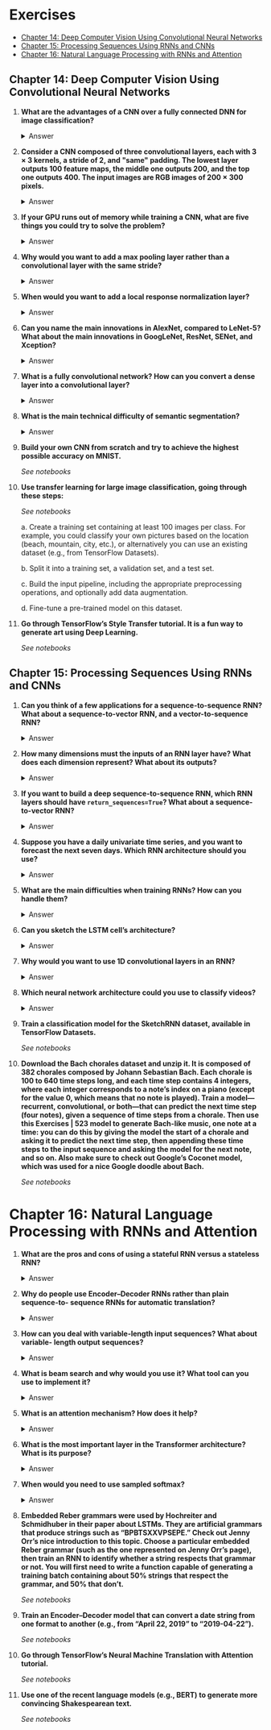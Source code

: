 # Exercises

- [Chapter 14: Deep Computer Vision Using Convolutional Neural Networks](#c14)
- [Chapter 15: Processing Sequences Using RNNs and CNNs](#c15)
- [Chapter 16: Natural Language Processing with RNNs and Attention](#c16)

<a name="c14"></a>
## Chapter 14: Deep Computer Vision Using Convolutional Neural Networks

1. **What are the advantages of a CNN over a fully connected DNN for image classification?**
    <details>
    <summary>Answer</summary>
    These are the main advantages of a CNN over a fully connected DNN for image classification:

    • Because consecutive layers are only partially connected and because it heavily reuses its weights,
    a CNN has many fewer parameters than a fully connected DNN, which makes it much faster to train,
    reduces the risk of overfitting, and requires much less training data.

    • When a CNN has learned a
    kernel that can detect a particular feature, it can detect that feature anywhere in the image. In
    contrast, when a DNN learns a feature in one location, it can detect it only in that particular
    location. Since images typically have very repetitive features, CNNs are able to generalize much
    better than DNNs for image processing tasks such as classification, using fewer training examples.

    • Finally, a DNN has no prior knowledge of how pixels are organized; it does not know that nearby
    pixels are close. A CNN’s architecture embeds this prior knowledge. Lower layers typically identify
    features in small areas of the images, while higher layers combine the lower-level features into
    larger features. This works well with most natural images, giving CNNs a decisive head start compared
    to DNNs.

    ```python
    import tensorflow as tf
    ```
    </details>

2. **Consider a CNN composed of three convolutional layers, each with 3 × 3 kernels, a stride of 2,
   and "same" padding. The lowest layer outputs 100 feature maps, the middle one outputs 200, and
   the top one outputs 400. The input images are RGB images of 200 × 300 pixels.**

    <details>
    <summary>Answer</summary>
    Let’s compute how many parameters the CNN has. Since its first convolutional layer has 3 × 3
    kernels, and the input has three channels (red, green, and blue), each feature map has 3 × 3 × 3
    weights, plus a bias term. That’s 28 parameters per feature map. Since this first convolutional
    layer has 100 feature maps, it has a total of 2,800 parameters. The second convolutional layer has 3
    × 3 kernels and its input is the set of 100 feature maps of the previous layer, so each feature map
    has 3 × 3 × 100 = 900 weights, plus a bias term. Since it has 200 feature maps, this layer has 901 ×
    200 = 180,200 parameters. Finally, the third and last convolutional layer also has 3 × 3 kernels,
    and its input is the set of 200 feature maps of the previous layers, so each feature map has 3 × 3 ×
    200 = 1,800 weights, plus a bias term. Since it has 400 feature maps, this layer has a total of
    1,801 × 400 = 720,400 parameters. All in all, the CNN has 2,800 + 180,200 + 720,400 = 903,400
    parameters.

    Now let’s compute how much RAM this neural network will require (at least) when making a prediction
    for a single instance. First let’s compute the feature map size for each layer. Since we are using a
    stride of 2 and "same" padding, the horizontal and vertical dimensions of the feature maps are
    divided by 2 at each layer (rounding up if necessary). So, as the input channels are 200 × 300
    pixels, the first layer’s feature maps are 100 × 150, the second layer’s feature maps are 50 × 75,
    and the third layer’s feature maps are 25 × 38. Since 32 bits is 4 bytes and the first convolutional
    layer has 100 feature maps, this first layer takes up 4 × 100 × 150 × 100 = 6 million bytes (6 MB).
    The second layer takes up 4 × 50 × 75 × 200 = 3 million bytes (3 MB). Finally, the third layer takes
    up 4 × 25 × 38 × 400 = 1,520,000 bytes (about 1.5 MB). However, once a layer has been computed, the
    memory occupied by the previous layer can be released, so if everything is well optimized, only 6 +
    3 = 9 million bytes (9 MB) of RAM will be required (when the second layer has just been computed,
    but the memory occupied by the first layer has not been released yet). But wait, you also need to
    add the memory occupied by the CNN’s parameters! We computed earlier that it has 903,400 parameters,
    each using up 4 bytes, so this adds 3,613,600 bytes (about 3.6 MB). The total RAM required is
    therefore (at least) 12,613,600 bytes (about 12.6 MB).

    Lastly, let’s compute the minimum amount of RAM required when training the CNN on a mini-batch of 50
    images. During training TensorFlow uses backpropagation, which requires keeping all values
    computed during the forward pass until the reverse pass begins. So we must compute the total RAM
    required by all layers for a single instance and multiply that by 50. At this point, let’s start
    counting in megabytes rather than bytes. We computed before that the three layers require
    respectively 6, 3, and 1.5 MB for each instance. That’s a total of 10.5 MB per instance, so for 50
    instances the total RAM required is 525 MB. Add to that the RAM required by the input images, which
    is 50 × 4 × 200 × 300 × 3 = 36 million bytes (36 MB), plus the RAM required for the model
    parameters, which is about 3.6 MB (computed earlier), plus some RAM for the gradients (we will
    neglect this since it can be released gradually as backpropagation goes down the layers during the
    reverse pass). We are up to a total of roughly 525 + 36 + 3.6 = 564.6 MB, and that’s really an
    optimistic bare minimum.
    </details>

3. **If your GPU runs out of memory while training a CNN, what are five things you could try to solve the problem?**

    <details>
    <summary>Answer</summary>
    If your GPU runs out of memory while training a CNN, here are five things you could try to solve the
    problem (other than purchasing a GPU with more RAM):

    • Reduce the mini-batch size.

    • Reduce dimensionality using a larger stride in one or more layers.

    • Remove one or more layers.

    • Use 16-bit floats instead of 32-bit floats.

    • Distribute the CNN across multiple devices.
    </details>

4. **Why would you want to add a max pooling layer rather than a convolutional layer with the same stride?**

    <details>
    <summary>Answer</summary>
    A max pooling layer has no parameters at all, whereas a convolutional layer has quite a few (see the
    previous questions).
    </details>

5. **When would you want to add a local response normalization layer?**

    <details>
    <summary>Answer</summary>
    A local response normalization layer makes the neurons that most strongly activate inhibit neurons
    at the same location but in neighboring feature maps, which encourages different feature maps to
    specialize and pushes them apart, forcing them to explore a wider range of features. It is typically
    used in the lower layers to have a larger pool of low-level features that the upper layers can build
    upon.
    </details>

6. **Can you name the main innovations in AlexNet, compared to LeNet-5? What about the main innovations in GoogLeNet, ResNet, SENet, and Xception?**

    <details>
    <summary>Answer</summary>
    The main innovations in AlexNet compared to LeNet-5 are that it is much larger and deeper, and it
    stacks convolutional layers directly on top of each other, instead of stacking a pooling layer on
    top of each convolutional layer. The main innovation in GoogLeNet is the introduction of inception
    modules, which make it possible to have a much deeper net than previous CNN architectures, with
    fewer parameters. ResNet’s main innovation is the introduction of skip connections, which make it
    possible to go well beyond 100 layers. Arguably, its simplicity and consistency are also rather
    innovative. SENet’s main innovation was the idea of using an SE block (a two-layer dense network)
    after every inception module in an inception network or every residual unit in a ResNet to
    recalibrate the relative importance of feature maps. Finally, Xception’s main innovation was the use
    of depthwise separable convolutional layers, which look at spatial patterns and depthwise patterns
    separately.
    </details>

7. **What is a fully convolutional network? How can you convert a dense layer into a convolutional layer?**

    <details>
    <summary>Answer</summary>
    Fully convolutional networks are neural networks composed exclusively of convolutional and pooling
    layers. FCNs can efficiently process images of any width and height (at least above the minimum
    size). They are most useful for object detection and semantic segmentation because they only need to
    look at the image once (instead of having to run a CNN multiple times on different parts of the
    image). If you have a CNN with some dense layers on top, you can convert these dense layers to
    convolutional layers to create an FCN: just replace the lowest dense layer with a convolutional
    layer with a kernel size equal to the layer’s input size, with one filter per neuron in the dense
    layer, and using "valid" padding. Generally the stride should be 1, but you can set it to a higher
    value if you want. The activation function should be the same as the dense layer’s. The other dense
    layers should be converted the same way, but using 1 × 1 filters. It is actually possible to convert
    a trained CNN this way by appropriately reshaping the dense layers’ weight matrices.
    </details>

8. **What is the main technical difficulty of semantic segmentation?**

    <details>
    <summary>Answer</summary>
    The main technical difficulty of semantic segmentation is the fact that a lot of the spatial
    information gets lost in a CNN as the signal flows through each layer, especially in pooling layers
    and layers with a stride greater than 1. This spatial information needs to be restored somehow to
    accurately predict the class of each pixel.
    </details>

9. **Build your own CNN from scratch and try to achieve the highest possible accuracy on MNIST.**

    _See notebooks_

10. **Use transfer learning for large image classification, going through these steps:<br>**

    _See notebooks_

    a. Create a training set containing at least 100 images per class. For example, you could
    classify your own pictures based on the location (beach, mountain, city, etc.), or alternatively
    you can use an existing dataset (e.g., from TensorFlow Datasets).

    b. Split it into a training set, a validation set, and a test set.

    c. Build the input pipeline, including the appropriate preprocessing operations, and optionally
    add data augmentation.

    d. Fine-tune a pre-trained model on this dataset.

11. **Go through TensorFlow’s Style Transfer tutorial. It is a fun way to generate art
using Deep Learning.**

    _See notebooks_

<a name="c15"></a>
## Chapter 15: Processing Sequences Using RNNs and CNNs

1. **Can you think of a few applications for a sequence-to-sequence RNN? What about a
   sequence-to-vector RNN, and a vector-to-sequence RNN?**

    <details>
    <summary>Answer</summary>
    Here are a few RNN applications:
    • For a sequence-to-sequence RNN: predicting the weather (or any other time series), machine
    translation (using an Encoder–Decoder architecture), video captioning, speech to text, music
    generation (or other sequence generation), identifying the chords of a song
    • For a sequence-to-vector RNN: classifying music samples by music genre, analysing the
    sentiment of a book review, predicting what word an aphasic patient is thinking of based on
    readings from brain implants, predicting the probability that a user will want to watch a
    movie based on their watch history (this is one of many possible implementations of
    collaborative filtering for a recommender system)
    • For a vector-to-sequence RNN: image captioning, creating a music playlist based on an
    embedding of the current artist, generating a melody based on a set of parameters, locating
    pedestrians in a picture (e.g., a video frame from a self-driving car’s camera)
    </details>

2. **How many dimensions must the inputs of an RNN layer have? What does each dimension represent?
   What about its outputs?**

    <details>
    <summary>Answer</summary>
    An RNN layer must have three-dimensional inputs: the first dimension is the batch dimension (its
    size is the batch size), the second dimension represents the time (its size is the number of time
    steps), and the third dimension holds the inputs at each time step (its size is the number of input
    features per time step). For example, if you want to process a batch containing 5 time series of 10
    time steps each, with 2 values per time step (e.g., the temperature and the wind speed), the shape
    will be [5, 10, 2]. The outputs are also three-dimensional, with the same first two dimensions, but
    the last dimension is equal to the number of neurons. For example, if an RNN layer with 32 neurons
    processes the batch we just discussed, the output will have a shape of [5, 10, 32].
    </details>

3. **If you want to build a deep sequence-to-sequence RNN, which RNN layers should have
   `return_sequences=True`? What about a sequence-to-vector RNN?**

    <details>
    <summary>Answer</summary>
    To build a deep sequence-to-sequence RNN using Keras, you must set `return_sequences=True` for all RNN
    layers. To build a sequence-to-vector RNN, you must set `return_sequences=True` for all RNN layers
    except for the top RNN layer, which must have `return_sequences=False` (or do not set this argument at
    all, since False is the default).
    </details>

4. **Suppose you have a daily univariate time series, and you want to forecast the next seven days.
   Which RNN architecture should you use?**

    <details>
    <summary>Answer</summary>
    If you have a daily univariate time series, and you want to forecast the next seven days, the
    simplest RNN architecture you can use is a stack of RNN layers (all with `return_sequences=True`
    except for the top RNN layer), using seven neurons in the output RNN layer. You can then train this
    model using random windows from the time series (e.g., sequences of 30 consecutive days as the
    inputs, and a vector containing the values of the next 7 days as the target). This is a sequence-
    to-vector RNN. Alternatively, you could set `return_sequences=True` for all RNN layers to create a
    sequence-to-sequence RNN. You can train this model using random windows from the time series, with
    sequences of the same length as the inputs as the targets. Each target sequence should have seven
    values per time step (e.g., for time step t, the target should be a vector containing the values at
    time steps t + 1 to t + 7).
    </details>

5. **What are the main difficulties when training RNNs? How can you handle them?**

    <details>
    <summary>Answer</summary>
    The two main difficulties when training RNNs are unstable gradients (exploding or vanishing) and a
    very limited short-term memory. These problems both get worse when dealing with long sequences. To
    alleviate the unstable gradients problem, you can use a smaller learning rate, use a saturating
    activation function such as the hyperbolic tangent (which is the default), and possibly use gradient
    clipping, Layer Normalization, or dropout at each time step. To tackle the limited short-term memory
    problem, you can use LSTM or GRU layers (this also helps with the unstable gradients problem).
    </details>

6. **Can you sketch the LSTM cell’s architecture?**

    <details>
    <summary>Answer</summary>
    An LSTM cell’s architecture looks complicated, but it’s actually not too hard if you understand the
    underlying logic. The cell has a short-term state vector and a long-term state vector. At each time
    step, the inputs and the previous short-term state are fed to a simple RNN cell and three gates: the
    forget gate decides what to remove from the long-term state, the input gate decides which part of
    the output of the simple RNN cell should be added to the long-term state, and the output gate
    decides which part of the long-term state should be output at this time step (after going through
    the *_tanh_* activation function). The new short-term state is equal to the output of the cell. See
    Figure 15-9.
    </details>

7. **Why would you want to use 1D convolutional layers in an RNN?**

    <details>
    <summary>Answer</summary>
    An RNN layer is fundamentally sequential: in order to compute the outputs at time step t, it has to
    first compute the outputs at all earlier time steps. This makes it impossible to parallelize. On the
    other hand, a 1D convolutional layer lends itself well to parallelization since it does not hold a
    state between time steps. In other words, it has no memory: the output at any time step can be
    computed based only on a small window of values from the inputs without having to know all the past
    values. Moreover, since a 1D convolutional layer is not recurrent, it suffers less from unstable
    gradients. One or more 1D convolutional layers can be useful in an RNN to efficiently preprocess the
    inputs, for example to reduce their temporal resolution (downsampling) and thereby help the RNN
    layers detect long-term patterns. In fact, it is possible to use only convolutional layers, for
    example by building a WaveNet architecture.
    </details>

8. **Which neural network architecture could you use to classify videos?**

    <details>
    <summary>Answer</summary>
    To classify videos based on their visual content, one possible architecture could be to take (say)
    one frame per second, then run every frame through the same convolutional neural network (e.g., a
    pretrained Xception model, possibly frozen if your dataset is not large), feed the sequence of
    outputs from the CNN to a sequence-to-vector RNN, and finally run its output through a *_softmax_*
    layer, giving you all the class probabilities. For training you would use cross entropy as the
    cost function. If you wanted to use the audio for classification as well, you could use a stack of
    strided 1D convolutional layers to reduce the temporal resolution from thousands of audio frames per
    second to just one per second (to match the number of images per second), and concatenate the output
    sequence to the inputs of the sequence-to-vector RNN (along the last dimension).
    </details>

9. **Train a classification model for the SketchRNN dataset, available in TensorFlow Datasets.**

    _See notebooks_

10. **Download the Bach chorales dataset and unzip it. It is composed of 382 chorales composed by
    Johann Sebastian Bach. Each chorale is 100 to 640 time steps long, and each time step contains 4
    integers, where each integer corresponds to a note’s index on a piano (except for the value 0,
    which means that no note is played). Train a model—recurrent, convolutional, or both—that can
    predict the next time step (four notes), given a sequence of time steps from a chorale. Then use
    this Exercises | 523 model to generate Bach-like music, one note at a time: you can do this by
    giving the model the start of a chorale and asking it to predict the next time step, then
    appending these time steps to the input sequence and asking the model for the next note, and so
    on. Also make sure to check out Google’s Coconet model, which was used for a nice Google doodle
    about Bach.**

    _See notebooks_

<a name="c16"></a>
# Chapter 16: Natural Language Processing with RNNs and Attention

1. **What are the pros and cons of using a stateful RNN versus a stateless RNN?**

    <details>
    <summary>Answer</summary>
    Stateless RNNs can only capture patterns whose length is less than, or equal to, the size of the
    windows the RNN is trained on. Conversely, stateful RNNs can capture longer-term patterns. However,
    implementing a stateful RNN is much harder—especially preparing the dataset properly. Moreover,
    stateful RNNs do not always work better, in part because consecutive batches are not independent and
    identically distributed (IID). Gradient Descent is not fond of non-IID datasets.
    </details>

2. **Why do people use Encoder–Decoder RNNs rather than plain sequence-to- sequence RNNs for automatic
   translation?**

    <details>
    <summary>Answer</summary>
    In general, if you translate a sentence one word at a time, the result will be terrible. For
    example, the French sentence “Je vous en prie” means “You are welcome,” but if you translate it one
    word at a time, you get “I you in pray.” Huh? It is much better to read the whole sentence first and
    then translate it. A plain sequence-to- sequence RNN would start translating a sentence immediately
    after reading the first word, while an Encoder–Decoder RNN will first read the whole sentence and
    then translate it. That said, one could imagine a plain sequence-to-sequence RNN that would output
    silence whenever it is unsure about what to say next (just like human translators do when they must
    translate a live broadcast).
    </details>

3. **How can you deal with variable-length input sequences? What about variable- length output
   sequences?**

    <details>
    <summary>Answer</summary>
    Variable-length input sequences can be handled by padding the shorter sequences so that all
    sequences in a batch have the same length, and using masking to ensure the RNN ignores the padding
    token. For better performance, you may also want to create batches containing sequences of similar
    sizes. Ragged tensors can hold sequences of variable lengths, and `tf.keras` will likely support them
    eventually, which will greatly simplify handling variable-length input sequences (at the time of
    this writing, it is not the case yet). Regarding variable-length output sequences, if the length of
    the output sequence is known in advance (e.g., if you know that it is the same as the input
    sequence), then you just need to configure the loss function so that it ignores tokens that come
    after the end of the sequence. Similarly, the code that will use the model should ignore tokens
    beyond the end of the sequence. But generally the length of the output sequence is not known ahead
    of time, so the solution is to train the model so that it outputs an end-of- sequence token at the
    end of each sequence.
    </details>

4. **What is beam search and why would you use it? What tool can you use to implement it?**

    <details>
    <summary>Answer</summary>
    Beam search is a technique used to improve the performance of a trained Encoder–Decoder model, for
    example in a neural machine translation system. The algorithm keeps track of a short list of the k
    most promising output sentences (say, the top three), and at each decoder step it tries to extend
    them by one word; then it keeps only the k most likely sentences. The parameter k is called the beam
    width: the larger it is, the more CPU and RAM will be used, but also the more accurate the system
    will be. Instead of greedily choosing the most likely next word at each step to extend a single
    sentence, this technique allows the system to explore several promising sentences simultaneously.
    Moreover, this technique lends itself well to parallelization. You can implement beam search
    fairly easily using TensorFlow Addons.
    </details>

5. **What is an attention mechanism? How does it help?**

    <details>
    <summary>Answer</summary>
    An attention mechanism is a technique initially used in Encoder–Decoder models to give the decoder
    more direct access to the input sequence, allowing it to deal with longer input sequences. At each
    decoder time step, the current decoder’s state and the full output of the encoder are processed by
    an alignment model that outputs an alignment score for each input time step. This score indicates
    which part of the input is most relevant to the current decoder time step. The weighted sum of the
    encoder output (weighted by their alignment score) is then fed to the decoder, which produces the
    next decoder state and the output for this time step. The main benefit of using an attention
    mechanism is the fact that the Encoder–Decoder model can successfully process longer input
    sequences. Another benefit is that the alignment scores makes the model easier to debug and
    interpret: for example, if the model makes a mistake, you can look at which part of the input it was
    paying attention to, and this can help diagnose the issue. An attention mechanism is also at the
    core of the Transformer architecture, in the Multi-Head Attention layers. See the next answer.
    </details>

6. **What is the most important layer in the Transformer architecture? What is its purpose?**

    <details>
    <summary>Answer</summary>
    The most important layer in the Transformer architecture is the Multi-Head Attention layer (the
    original Transformer architecture contains 18 of them, including 6 Masked Multi-Head Attention
    layers). It is at the core of language models such as BERT and GPT-2. Its purpose is to allow the
    model to identify which words are most aligned with each other, and then improve each word’s
    representation using these contextual clues.
    </details>

7. **When would you need to use sampled softmax?**

    <details>
    <summary>Answer</summary>
    Sampled softmax is used when training a classification model when there are many classes (e.g.,
    thousands). It computes an approximation of the cross- entropy loss based on the logit predicted by
    the model for the correct class, and the predicted logits for a sample of incorrect words. This
    speeds up training considerably compared to computing the softmax over all logits and then
    estimating the cross-entropy loss. After training, the model can be used normally, using the regular
    softmax function to compute all the class probabilities based on all the logits.
    </details>

8. **Embedded Reber grammars were used by Hochreiter and Schmidhuber in their paper about LSTMs. They
   are artificial grammars that produce strings such as “BPBTSXXVPSEPE.” Check out Jenny Orr’s nice
   introduction to this topic. Choose a particular embedded Reber grammar (such as the one
   represented on Jenny Orr’s page), then train an RNN to identify whether a string respects that
   grammar or not. You will first need to write a function capable of generating a training batch
   containing about 50% strings that respect the grammar, and 50% that don’t.**

    _See notebooks_

9. **Train an Encoder–Decoder model that can convert a date string from one format to another (e.g.,
   from “April 22, 2019” to “2019-04-22”).**

    _See notebooks_

10. **Go through TensorFlow’s Neural Machine Translation with Attention tutorial.**

    _See notebooks_

11. **Use one of the recent language models (e.g., BERT) to generate more convincing Shakespearean
    text.**

    _See notebooks_


